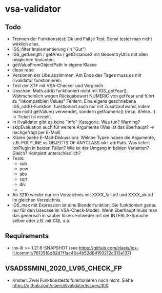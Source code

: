 # vsa-validator

## Todo
- Trennen der Funktionstest: Ok und Fail je Test. Sonst testet man nicht wirklich alles.
- IGS_filter Implementierung (in "Gut")
- IGS_getLength / getArea / getDistance2 mit GeoemtryUtils mit allen möglichen Varianten.
- getValueFromObjectPath in eigene Klasse 
- clean repo
- Versionen der Libs abstimmen. Am Ende des Tages muss es mit ilivalidator funktionieren.
- Test der XTF mit VSA-Checker und Vergleich
- Unschön: Math.add() funktioniert nicht mit IGS_getYear(). Wahrscheinlich wegen Rückgabewert NUMERIC von getYear und führt zu "inkompatiblen Values" Fehlern. Eine eigens geschriebene IGS_add()-Funktion, funktioniert auch nur mit Zusatzaufwand, indem man nicht getValue() verwendet, sondern getNumeric() (resp. if/else...). -> Ticket ist erstellt.
- In ilivalidator gibt es keine "Info"-Kategorie. Was tun? Warning?
- skipEvaluation auch für weitere Argumente (Was ist das überhaupt? -> nachgefragt per E-Mail)
- Klären (siehe E-Mail-Diskussion): Welche Typen haben die Argumente, z.B. POLYLINE vs OBJECTS OF ANYCLASS inkl. attrPath. Was liefert IoxPlugin in beiden Fällen? Wie ist der Umgang in beiden Varianten? Gleich? Komplett unterschiedlich?
- Tests:
  - sub
  - pow
  - abs
  - sqrt
  - div
  - ...
- Ab 3210 wieder nur ein Verzeichnis mit XXXX_fail.xtf und XXXX_ok.xtf im gleichen Verzeichnis.
- IGS_max mit Expression ist eine Blenderfunktion. Sie funktioniert genau nur für den Usecase im VSA-Check-Modell. Wenn überhaupt muss man das generisch in sauber lösen. Entweder mit der INTERLIS-Sprache selber oder z.B. mit CQL o.ä.

## Requirements
- iox-ili >= 1.21.6-SNAPSHOT (see https://github.com/claeis/iox-ili/commit/7613518d82d7f1ac40e4b52d84150212c313e137)


## VSADSSMINI_2020_LV95_CHECK_FP

- Knoten: Zwei Funktionstests funktionieren noch nicht. Siehe https://github.com/claeis/ilivalidator/issues/300





